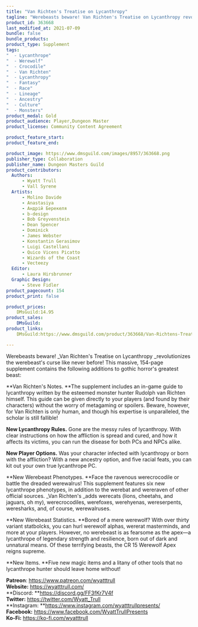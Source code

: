 ```yaml
---
title: "Van Richten's Treatise on Lycanthropy"
tagline: "Werebeasts beware! Van Richten's Treatise on Lycanthropy revolutionizes the werebeast's curse like never before! This massive, 154-page supplement contains the following additions to gothic horror's greatest beast:"
product_id: 363668
last_modified_at: 2021-07-09
bundle: false
bundle_products:
product_type: Supplement
tags:
"  - Lycanthrope"
"  - Werewolf"
"  - Crocodile"
"  - Van Richten"
"  - Lycanthropy"
"  - Fantasy"
"  - Race"
"  - Lineage"
"  - Ancestry"
"  - Culture"
"  - Monsters"
product_medal: Gold
product_audience: Player,Dungeon Master
product_license: Community Content Agreement

product_feature_start: 
product_feature_end: 

product_image: https://www.dmsguild.com/images/8957/363668.png
publisher_type: Collaboration
publisher_name: Dungeon Masters Guild
product_contributors:
  Authors: 
	  - Wyatt Trull
	  - Vall Syrene
  Artists: 
	  - Molino Davide
	  - Anastasiya
	  - Андрій Берекеля
	  - b-design
	  - Bob Greyvenstein
	  - Dean Spencer
	  - Dominick
	  - James Webster
	  - Konstantin Gerasimov
	  - Luigi Castellani
	  - Quico Vicens Picatto
	  - Wizards of the Coast
	  - Vecteezy
  Editor: 
	  - Laura Hirsbrunner
  Graphic Design: 
	  - Steve Fidler
product_pagecount: 154
product_print: false

product_prices:
	DMsGuild:14.95
product_sales:
	DMsGuild:
product_links:
	DMsGuild:https://www.dmsguild.com/product/363668/Van-Richtens-Treatise-on-Lycanthropy?affiliate_id=1713687

---
```


Werebeasts beware! _Van Richten's Treatise on Lycanthropy _revolutionizes the werebeast's curse like never before! This massive, 154-page supplement contains the following additions to gothic horror's greatest beast:

**Van Richten's Notes. **The supplement includes an in-game guide to lycanthropy written by the esteemed monster hunter Rudolph van Richten himself. This guide can be given directly to your players (and found by their characters) without the worry of metagaming or spoilers. Beware, however, for Van Richten is only human, and though his expertise is unparalleled, the scholar is still fallible!

**New Lycanthropy Rules.** Gone are the messy rules of lycanthropy. With clear instructions on how the affliction is spread and cured, and how it affects its victims, you can run the disease for both PCs and NPCs alike.

**New Player Options.** Was your character infected with lycanthropy or born with the affliction? With a new ancestry option, and five racial feats, you can kit out your own true lycanthrope PC.

**New Werebeast Phenotypes. **Face the ravenous werecrocodile or battle the dreaded werewalrus! This supplement features six new lycanthrope phenotypes, in addition to the werebat and wereraven of other official sources. _Van Richten's _adds werecats (lions, cheetahs, and jaguars, oh my), werecrocodiles, werefoxes, werehyenas, wereserpents, weresharks, and, of course, werewalruses.

**New Werebeast Statistics. **Bored of a mere werewolf? With over thirty variant statbolcks, you can hurl werewolf alphas, wererat masterminds, and more at your players. However, no werebeast is as fearsome as the apex—a lycanthrope of legendary strength and resilience, born out of dark and unnatural means. Of these terrifying beasts, the CR 15 Werewolf Apex reigns supreme.

**New Items. **Five new magic items and a litany of other tools that no lycanthrope hunter should leave home without!

**Patreon**: https://www.patreon.com/wyatttrull  
**Website:** https://wyatttrull.com/  
**Discord: **https://discord.gg/FF3fKr7V4f  
**Twitter:** https://twitter.com/Wyatt_Trull  
**Instagram: **https://www.instagram.com/wyatttrullpresents/  
**Facebook:** https://www.facebook.com/WyattTrullPresents  
**Ko-Fi:** https://ko-fi.com/wyatttrull
